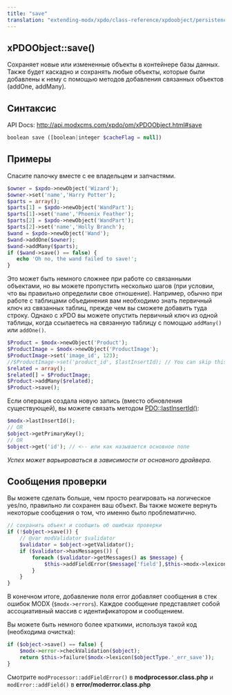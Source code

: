 ```yaml
---
title: "save"
translation: "extending-modx/xpdo/class-reference/xpdoobject/persistence-methods/save"
---
```


## xPDOObject::save()

Сохраняет новые или измененные объекты в контейнере базы данных. Также будет каскадно и сохранять любые объекты, которые были добавлены к нему с помощью методов добавления связанных объектов (addOne, addMany).

## Синтаксис

API Docs: <http://api.modxcms.com/xpdo/om/xPDOObject.html#save>

```php
boolean save ([boolean|integer $cacheFlag = null])
```

## Примеры

Спасите палочку вместе с ее владельцем и запчастями.

```php
$owner = $xpdo->newObject('Wizard');
$owner->set('name','Harry Potter');
$parts = array();
$parts[1] = $xpdo->newObject('WandPart');
$parts[1]->set('name','Phoenix Feather');
$parts[2] = $xpdo->newObject('WandPart');
$parts[2]->set('name','Holly Branch');
$wand = $xpdo->newObject('Wand');
$wand->addOne($owner);
$wand->addMany($parts);
if ($wand->save() == false) {
   echo 'Oh no, the wand failed to save!';
}
```

Это может быть немного сложнее при работе со связанными объектами, но вы можете пропустить несколько шагов (при условии, что вы правильно определили свое отношение). Например, обычно при работе с таблицами объединения вам необходимо знать первичный ключ из связанных таблиц, прежде чем вы сможете добавить туда строку. Однако с xPDO вы можете опустить первичный ключ из одной таблицы, когда ссылаетесь на связанную таблицу с помощью `addMany()` или `addOne()`.

```php
$Product = $modx->newObject('Product');
$ProductImage = $modx->newObject('ProductImage');
$ProductImage->set('image_id', 123);
//$ProductImage->set('product_id', $lastInsertId); // You can skip this
$related = array();
$related[] = $ProductImage;
$Product->addMany($related);
$Product->save();
```

Если операция создала новую запись (вместо обновления существующей), вы можете связать методом [PDO::lastInsertId()](http://php.net/manual/en/pdo.lastinsertid.php):

```php
$modx->lastInsertId();
// OR
$object->getPrimaryKey();
// OR
$object->get('id'); // <-- или как называется основное поле
```

_Успех может варьироваться в зависимости от основного драйвера._

## Сообщения проверки

Вы можете сделать больше, чем просто реагировать на логическое yes/no, правильно ли сохранен ваш объект. Вы также можете вернуть некоторые сообщения о том, что именно было проблематично.

```php
// сохранить объект и сообщить об ошибках проверки
if (!$object->save()) {
    // @var modValidator $validator
    $validator = $object->getValidator();
    if ($validator->hasMessages()) {
        foreach ($validator->getMessages() as $message) {
            $this->addFieldError($message['field'],$this->modx->lexicon($message['message']));
        }
    }
}
```

В конечном итоге, добавление поля error добавляет сообщения в стек ошибок MODX (`$modx->errors`). Каждое сообщение представляет собой ассоциативный массив с идентификатором и сообщением.

Вы можете быть немного более краткими, используя такой код (необходима очистка):

```php
if ($object->save() == false) {
    $modx->error->checkValidation($object);
    return $this->failure($modx->lexicon($objectType.'_err_save'));
}
```

Смотрите `modProcessor::addFieldError()` в **modprocessor.class.php** и `modError::addField()` в **error/moderror.class.php**
